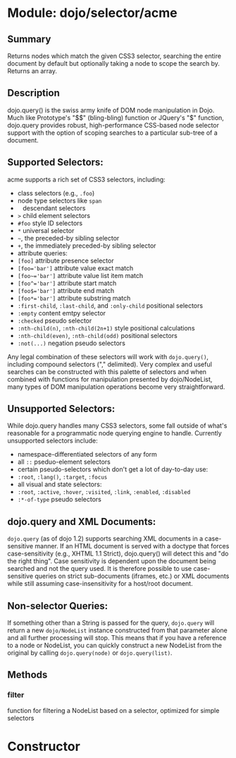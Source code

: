 # Module: dojo/selector/acme

## Summary

Returns nodes which match the given CSS3 selector, searching the
entire document by default but optionally taking a node to scope
the search by. Returns an array.
## Description

dojo.query() is the swiss army knife of DOM node manipulation in
Dojo. Much like Prototype's "$$" (bling-bling) function or JQuery's
"$" function, dojo.query provides robust, high-performance
CSS-based node selector support with the option of scoping searches
to a particular sub-tree of a document.

Supported Selectors:
--------------------

acme supports a rich set of CSS3 selectors, including:

- class selectors (e.g., `.foo`)
- node type selectors like `span`
- ` ` descendant selectors
- `>` child element selectors
- `#foo` style ID selectors
- `*` universal selector
- `~`, the preceded-by sibling selector
- `+`, the immediately preceded-by sibling selector
- attribute queries:
- `[foo]` attribute presence selector
- `[foo='bar']` attribute value exact match
- `[foo~='bar']` attribute value list item match
- `[foo^='bar']` attribute start match
- `[foo$='bar']` attribute end match
- `[foo*='bar']` attribute substring match
- `:first-child`, `:last-child`, and `:only-child` positional selectors
- `:empty` content emtpy selector
- `:checked` pseudo selector
- `:nth-child(n)`, `:nth-child(2n+1)` style positional calculations
- `:nth-child(even)`, `:nth-child(odd)` positional selectors
- `:not(...)` negation pseudo selectors

Any legal combination of these selectors will work with
`dojo.query()`, including compound selectors ("," delimited).
Very complex and useful searches can be constructed with this
palette of selectors and when combined with functions for
manipulation presented by dojo/NodeList, many types of DOM
manipulation operations become very straightforward.

Unsupported Selectors:
----------------------

While dojo.query handles many CSS3 selectors, some fall outside of
what's reasonable for a programmatic node querying engine to
handle. Currently unsupported selectors include:

- namespace-differentiated selectors of any form
- all `::` pseduo-element selectors
- certain pseudo-selectors which don't get a lot of day-to-day use:
- `:root`, `:lang()`, `:target`, `:focus`
- all visual and state selectors:
- `:root`, `:active`, `:hover`, `:visited`, `:link`,
`:enabled`, `:disabled`
- `:*-of-type` pseudo selectors

dojo.query and XML Documents:
-----------------------------

`dojo.query` (as of dojo 1.2) supports searching XML documents
in a case-sensitive manner. If an HTML document is served with
a doctype that forces case-sensitivity (e.g., XHTML 1.1
Strict), dojo.query() will detect this and "do the right
thing". Case sensitivity is dependent upon the document being
searched and not the query used. It is therefore possible to
use case-sensitive queries on strict sub-documents (iframes,
etc.) or XML documents while still assuming case-insensitivity
for a host/root document.

Non-selector Queries:
---------------------

If something other than a String is passed for the query,
`dojo.query` will return a new `dojo/NodeList` instance
constructed from that parameter alone and all further
processing will stop. This means that if you have a reference
to a node or NodeList, you can quickly construct a new NodeList
from the original by calling `dojo.query(node)` or
`dojo.query(list)`.

## Methods

### filter
function for filtering a NodeList based on a selector, optimized for simple selectors

# Constructor

